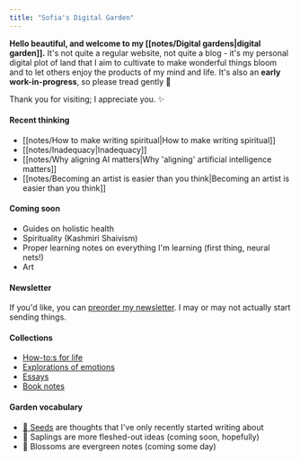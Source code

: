 ```yaml
---
title: "Sofia's Digital Garden"
---
```


**Hello beautiful, and welcome to my [[notes/Digital gardens|digital garden]].**
It's not quite a regular website, not quite a blog - it's my personal digital plot of land that I aim to cultivate to make wonderful things bloom and to let others enjoy the products of my mind and life.
It's also an **early work-in-progress**, so please tread gently 💛

Thank you for visiting; I appreciate you. ✨

#### Recent thinking
- [[notes/How to make writing spiritual|How to make writing spiritual]]
- [[notes/Inadequacy|Inadequacy]]
- [[notes/Why aligning AI matters|Why 'aligning' artificial intelligence matters]]
- [[notes/Becoming an artist is easier than you think|Becoming an artist is easier than you think]]

#### Coming soon
- Guides on holistic health
- Spirituality (Kashmiri Shaivism)
- Proper learning notes on everything I'm learning (first thing, neural nets!)
- Art

#### Newsletter
If you'd like, you can [preorder my newsletter](https://forms.gle/3hrdwCcSb6eMSG5AA).
I may or may not actually start sending things.

#### Collections
- [How-to:s for life](/tags/how-to)
- [Explorations of emotions](/tags/emotion/)
- [Essays](/tags/essay/)
- [Book notes](/tags/book/)

#### Garden vocabulary
- [🌱 Seeds](/tags/seed) are thoughts that I've only recently started writing about
- 🌿 Saplings are more fleshed-out ideas (coming soon, hopefully)
- 🌸 Blossoms are evergreen notes (coming some day)